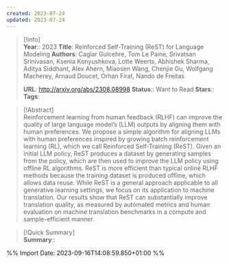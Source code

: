 ```yaml
---
created: 2023-07-24
updated: 2023-07-24
---
```

>[!info]  
> **Year**:: 2023
> **Title**: Reinforced Self-Training (ReST) for Language Modeling
> **Authors**: Caglar Gulcehre, Tom Le Paine, Srivatsan Srinivasan, Ksenia Konyushkova, Lotte Weerts, Abhishek Sharma, Aditya Siddhant, Alex Ahern, Miaosen Wang, Chenjie Gu, Wolfgang Macherey, Arnaud Doucet, Orhan Firat, Nando de Freitas
>   
> **URL**: http://arxiv.org/abs/2308.08998
> **Status**:: Want to Read
> **Stars**::
> **Tags**:


> [!Abstract]  
> Reinforcement learning from human feedback (RLHF) can improve the quality of large language model’s (LLM) outputs by aligning them with human preferences. We propose a simple algorithm for aligning LLMs with human preferences inspired by growing batch reinforcement learning (RL), which we call Reinforced Self-Training (ReST). Given an initial LLM policy, ReST produces a dataset by generating samples from the policy, which are then used to improve the LLM policy using offline RL algorithms. ReST is more efficient than typical online RLHF methods because the training dataset is produced offline, which allows data reuse. While ReST is a general approach applicable to all generative learning settings, we focus on its application to machine translation. Our results show that ReST can substantially improve translation quality, as measured by automated metrics and human evaluation on machine translation benchmarks in a compute and sample-efficient manner.  

> [!Quick Summary]  
>**Summary**::



%% Import Date: 2023-09-16T14:08:59.850+01:00 %%
